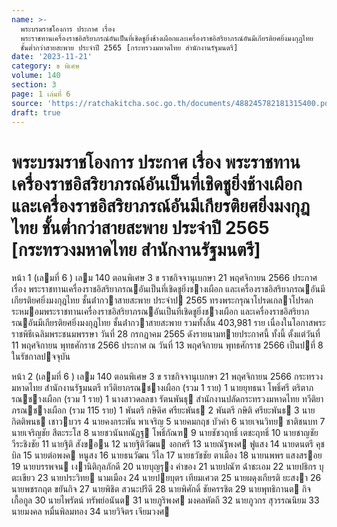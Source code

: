 ```yaml
---
name: >-
  พระบรมราชโองการ ประกาศ เรื่อง
  พระราชทานเครื่องราชอิสริยาภรณ์อันเป็นที่เชิดชูยิ่งช้างเผือกและเครื่องราชอิสริยาภรณ์อันมีเกียรติยศยิ่งมงกุฎไทย
  ชั้นต่ำกว่าสายสะพาย ประจำปี 2565 [กระทรวงมหาดไทย สำนักงานรัฐมนตรี]
date: '2023-11-21'
category: ข พิเศษ
volume: 140
section: 3
page: 1 เล่มที่ 6
source: 'https://ratchakitcha.soc.go.th/documents/488245782181315400.pdf'
draft: true
---
```


# พระบรมราชโองการ ประกาศ เรื่อง พระราชทานเครื่องราชอิสริยาภรณ์อันเป็นที่เชิดชูยิ่งช้างเผือกและเครื่องราชอิสริยาภรณ์อันมีเกียรติยศยิ่งมงกุฎไทย ชั้นต่ำกว่าสายสะพาย ประจำปี 2565 [กระทรวงมหาดไทย สำนักงานรัฐมนตรี]

หน้า 1 (เลมที่ 6 ) เลม 140 ตอนพิเศษ 3 ข ราชกิจจานุเบกษา 21 พฤศจิกายน 2566 ประกาศ เรื่อง พระราชทานเครื่องราชอิสริยาภรณอันเป็นที่เชิดชูยิ่งชางเผือก และเครื่องราชอิสริยาภรณอันมีเกียรติยศยิ่งมงกุฎไทย ชั้นต่ํากวาสายสะพาย ประจําป 2565 ทรงพระกรุณาโปรดเกลาโปรดกระหมอมพระราชทานเครื่องราชอิสริยาภรณอันเป็นที่เชิดชูยิ่งชางเผือก และเครื่องราชอิสริยาภรณอันมีเกียรติยศยิ่งมงกุฎไทย ชั้นต่ํากวาสายสะพาย รวมทั้งสิ้น 403,981 ราย เนื่องในโอกาสพระราชพิธีเฉลิมพระชนมพรรษา วันที่ 28 กรกฎาคม 2565 ดังรายนามทายประกาศนี้ ทั้งนี้ ตั้งแต่วันที่ 11 พฤศจิกายน พุทธศักราช 2566 ประกาศ ณ วันที่ 13 พฤศจิกายน พุทธศักราช 2566 เป็นปที่ 8 ในรัชกาลปจจุบัน

หน้า 2 (เลมที่ 6 ) เลม 140 ตอนพิเศษ 3 ข ราชกิจจานุเบกษา 21 พฤศจิกายน 2566 กระทรวงมหาดไทย สํานักงานรัฐมนตรี ทวีติยาภรณชางเผือก (รวม 1 ราย) 1 นายยุทธนา โพธิ์ศรี ตริตาภรณชางเผือก (รวม 1 ราย) 1 นางสาวดลลชา รัตนพันธุ สํานักงานปลัดกระทรวงมหาดไทย ทวีติยาภรณชางเผือก (รวม 115 ราย) 1 พันตรี กษิดิศ ศรียะพันธ 2 พันตรี กษิติ ศรียะพันธ 3 นายกิตติพนธ เชาวบวร 4 นายคงกระพัน พาเจริญ 5 นายคมกฤช บัวคํา 6 นายเจนวิทย ชาติชนบท 7 นายเจริญชัย สีตะระโส 8 นายชวนันทณัฏฐ โพธิ์กัณฑ 9 นายชัชวฤทธิ์ เตชะฤทธิ์ 10 นายชาญชัย วีระชิงชัย 11 นายฐิติ สังขอน 12 นายฐิติวัฒน งอกศรี 13 นายณัฐพงศ ฟูแสง 14 นายดนตรี คุชบิล 15 นายต่อพงค หนูสง 16 นายธนวัฒน วิไล 17 นายธวัชชัย ตาเมือง 18 นายนพพร แสงสรอย 19 นายบรรพจน เงานิติกุลภักดี 20 นายบุญรุง คําของ 21 นายปณัฑ ฉ่ําชะเอม 22 นายปธิกร บุตะเขียว 23 นายประวิทย นามเมือง 24 นายปยบุตร เทียมเศวต 25 นายผดุงเกียรติ ยะสงา 26 นายพชรกฤต ขยันกิจ 27 นายพิชิต สวนะปรีดี 28 นายพิศักดิ์ ชัยครรชิต 29 นายพุทธิกานต กิจเกื้อกูล 30 นายไพรัตน์ ทรัพย์อนันต 31 นายภูริพงศ มงคลหัตถี 32 นายภูวกร สุวรรณนิยม 33 นายมงคล หมื่นพิลมทอง 34 นายวิจิตร เจียมวงศ
